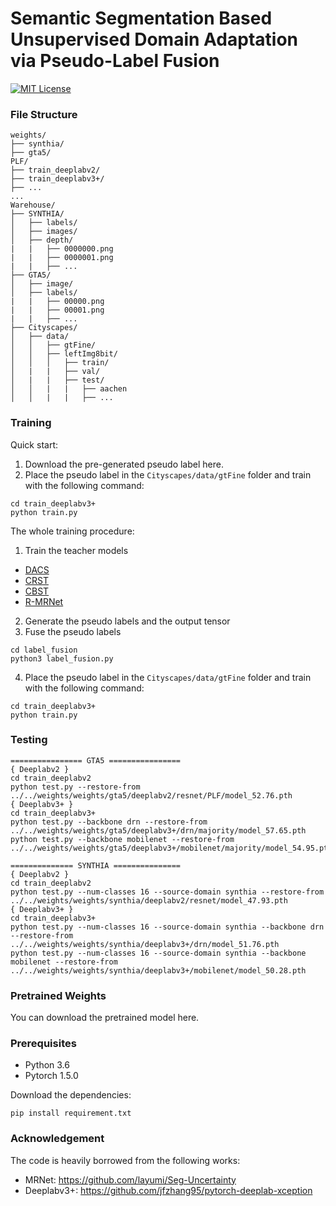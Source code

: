 # Semantic Segmentation Based Unsupervised Domain Adaptation via Pseudo-Label Fusion 

[![MIT License](https://img.shields.io/badge/license-MIT-blue.svg)](LICENSE.md)

### File Structure
```
weights/
├── synthia/
├── gta5/
PLF/
├── train_deeplabv2/
├── train_deeplabv3+/
├── ...
...
Warehouse/
├── SYNTHIA/
│   ├── labels/
│   ├── images/
│   ├── depth/
|   |   ├── 0000000.png
|   |   ├── 0000001.png
|   |   ├── ...
├── GTA5/
│   ├── image/
│   ├── labels/
|   |   ├── 00000.png
|   |   ├── 00001.png
|   |   ├── ...
├── Cityscapes/
│   ├── data/
│   │   ├── gtFine/
│   │   ├── leftImg8bit/
│   │   │   ├── train/
│   |   |   ├── val/
│   |   |   ├── test/
│   │   |   |   ├── aachen
│   │   |   |   ├── ...
```
### Training
Quick start:
1. Download the pre-generated pseudo label here.
2. Place the pseudo label in the `Cityscapes/data/gtFine` folder and train with the following command:
```
cd train_deeplabv3+
python train.py 
```

The whole training procedure:
1. Train the teacher models
  - [DACS](https://github.com/vikolss/DACS)
  - [CRST](https://github.com/yzou2/CRST)
  - [CBST](https://github.com/yzou2/CBST)
  - [R-MRNet](https://github.com/layumi/Seg-Uncertainty)
2. Generate the pseudo labels and the output tensor
3. Fuse the pseudo labels
```
cd label_fusion
python3 label_fusion.py
```
4. Place the pseudo label in the `Cityscapes/data/gtFine` folder and train with the following command:
```
cd train_deeplabv3+
python train.py 
```


### Testing
```
================ GTA5 ================
{ Deeplabv2 }
cd train_deeplabv2
python test.py --restore-from ../../weights/weights/gta5/deeplabv2/resnet/PLF/model_52.76.pth
{ Deeplabv3+ }
cd train_deeplabv3+
python test.py --backbone drn --restore-from ../../weights/weights/gta5/deeplabv3+/drn/majority/model_57.65.pth
python test.py --backbone mobilenet --restore-from ../../weights/weights/gta5/deeplabv3+/mobilenet/majority/model_54.95.pth

============== SYNTHIA ===============
{ Deeplabv2 }
cd train_deeplabv2
python test.py --num-classes 16 --source-domain synthia --restore-from ../../weights/weights/synthia/deeplabv2/resnet/model_47.93.pth
{ Deeplabv3+ }
cd train_deeplabv3+
python test.py --num-classes 16 --source-domain synthia --backbone drn --restore-from ../../weights/weights/synthia/deeplabv3+/drn/model_51.76.pth
python test.py --num-classes 16 --source-domain synthia --backbone mobilenet --restore-from ../../weights/weights/synthia/deeplabv3+/mobilenet/model_50.28.pth
```

### Pretrained Weights
You can download the pretrained model here.

### Prerequisites
- Python 3.6
- Pytorch 1.5.0

Download the dependencies:
```
pip install requirement.txt
```

### Acknowledgement
The code is heavily borrowed from the following works:
- MRNet: https://github.com/layumi/Seg-Uncertainty
- Deeplabv3+: https://github.com/jfzhang95/pytorch-deeplab-xception
